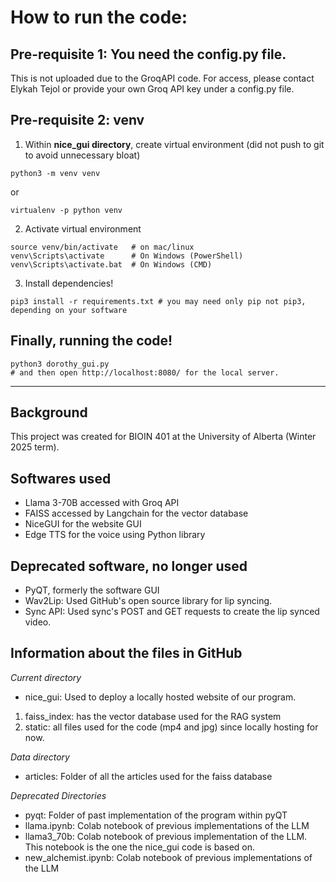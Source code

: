 # How to run the code: 
## Pre-requisite 1: You need the config.py file. 
This is not uploaded due to the GroqAPI code. For access, please contact Elykah Tejol or provide your own Groq API key under a config.py file. 

## Pre-requisite 2: venv 
1) Within **nice_gui directory**, create virtual environment (did not push to git to avoid unnecessary bloat)
```
python3 -m venv venv
```
or 
```
virtualenv -p python venv
```
2) Activate virtual environment 
```
source venv/bin/activate   # on mac/linux
venv\Scripts\activate      # On Windows (PowerShell)
venv\Scripts\activate.bat  # On Windows (CMD)
```

3) Install dependencies!
```
pip3 install -r requirements.txt # you may need only pip not pip3, depending on your software
```

## Finally, running the code! 
```
python3 dorothy_gui.py
# and then open http://localhost:8080/ for the local server.
```

---
## Background 
This project was created for BIOIN 401 at the University of Alberta (Winter 2025 term). 

## Softwares used 
- Llama 3-70B accessed with Groq API
- FAISS accessed by Langchain for the vector database
- NiceGUI for the website GUI
- Edge TTS for the voice using Python library

## Deprecated software, no longer used
- PyQT, formerly the software GUI 
- Wav2Lip: Used GitHub's open source library for lip syncing. 
- Sync API: Used sync's POST and GET requests to create the lip synced video. 

## Information about the files in GitHub
_Current directory_
- nice_gui: Used to deploy a locally hosted website of our program.
1) faiss_index: has the vector database used for the RAG system
2) static: all files used for the code (mp4 and jpg) since locally hosting for now.
   
_Data directory_
- articles: Folder of all the articles used for the faiss database
  
_Deprecated Directories_
- pyqt: Folder of past implementation of the program within pyQT
- llama.ipynb: Colab notebook of previous implementations of the LLM
- llama3_70b: Colab notebook of previous implementation of the LLM. This notebook is the one the nice_gui code is based on.
- new_alchemist.ipynb: Colab notebook of previous implementations of the LLM
